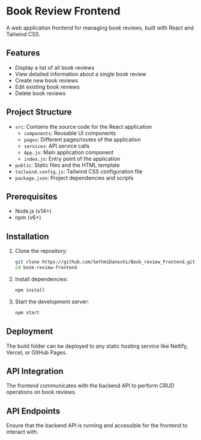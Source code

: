 # Book Review Frontend

A web application frontend for managing book reviews, built with React and Tailwind CSS.

## Features
- Display a list of all book reviews
- View detailed information about a single book review
- Create new book reviews
- Edit existing book reviews
- Delete book reviews

## Project Structure
- `src`: Contains the source code for the React application
  - `components`: Reusable UI components
  - `pages`: Different pages/routes of the application
  - `services`: API service calls
  - `App.js`: Main application component
  - `index.js`: Entry point of the application
- `public`: Static files and the HTML template
- `tailwind.config.js`: Tailwind CSS configuration file
- `package.json`: Project dependencies and scripts

## Prerequisites
- Node.js (v14+)
- npm (v6+)

## Installation

1. Clone the repository:
   ```bash
   git clone https://github.com/SethmiDanoshi/Book_review_Frontend.git
   cd book-review-frontend
   ```
2. Install dependencies:
    ```bash
    npm install
3. Start the development server:
    ```bash
    npm start
    ```
    
## Deployment
The build folder can be deployed to any static hosting service like Netlify, Vercel, or GitHub Pages.

## API Integration
The frontend communicates with the backend API to perform CRUD operations on book reviews.

## API Endpoints
Ensure that the backend API is running and accessible for the frontend to interact with.

